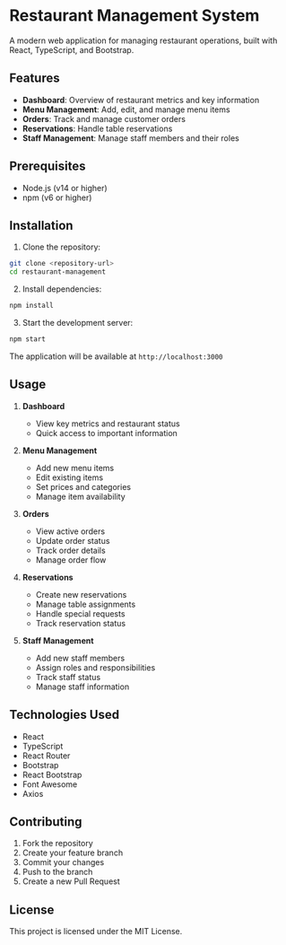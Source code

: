 # Restaurant Management System

A modern web application for managing restaurant operations, built with React, TypeScript, and Bootstrap.

## Features

- **Dashboard**: Overview of restaurant metrics and key information
- **Menu Management**: Add, edit, and manage menu items
- **Orders**: Track and manage customer orders
- **Reservations**: Handle table reservations
- **Staff Management**: Manage staff members and their roles

## Prerequisites

- Node.js (v14 or higher)
- npm (v6 or higher)

## Installation

1. Clone the repository:
```bash
git clone <repository-url>
cd restaurant-management
```

2. Install dependencies:
```bash
npm install
```

3. Start the development server:
```bash
npm start
```

The application will be available at `http://localhost:3000`

## Usage

1. **Dashboard**
   - View key metrics and restaurant status
   - Quick access to important information

2. **Menu Management**
   - Add new menu items
   - Edit existing items
   - Set prices and categories
   - Manage item availability

3. **Orders**
   - View active orders
   - Update order status
   - Track order details
   - Manage order flow

4. **Reservations**
   - Create new reservations
   - Manage table assignments
   - Handle special requests
   - Track reservation status

5. **Staff Management**
   - Add new staff members
   - Assign roles and responsibilities
   - Track staff status
   - Manage staff information

## Technologies Used

- React
- TypeScript
- React Router
- Bootstrap
- React Bootstrap
- Font Awesome
- Axios

## Contributing

1. Fork the repository
2. Create your feature branch
3. Commit your changes
4. Push to the branch
5. Create a new Pull Request

## License

This project is licensed under the MIT License. 